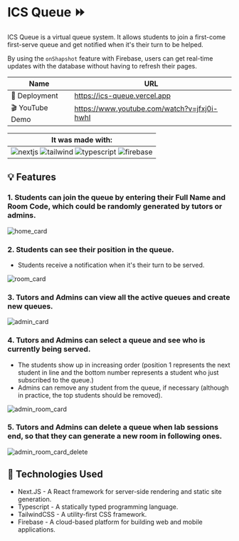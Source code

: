 # ICS Queue :fast_forward: 

ICS Queue is a virtual queue system. It allows students to join a first-come first-serve queue and get notified when it's their turn to be helped.

By using the `onShapshot` feature with Firebase, users can get real-time updates with the database without having to refresh their pages.

| Name        | URL |
| ------------- | ----------- |
| :rocket: Deployment    | https://ics-queue.vercel.app        |
| :clapper: YouTube Demo  | https://www.youtube.com/watch?v=jfxj0i-hwhI       |


| It was made with: |
| ------------ |
| ![nextjs](https://img.shields.io/badge/next.js-000000?style=for-the-badge&logo=nextdotjs&logoColor=white) ![tailwind](https://img.shields.io/badge/Tailwind_CSS-38B2AC?style=for-the-badge&logo=tailwind-css&logoColor=white) ![typescript](https://img.shields.io/badge/TypeScript-007ACC?style=for-the-badge&logo=typescript&logoColor=white) ![firebase](https://img.shields.io/badge/firebase-ffca28?style=for-the-badge&logo=firebase&logoColor=black) |

## :bulb: Features

### 1. Students can join the queue by entering their Full Name and Room Code, which could be randomly generated by tutors or admins.

![home_card](https://user-images.githubusercontent.com/37647466/226081243-4b55508f-7dce-43d9-b306-46c350cb535a.jpg)

### 2. Students can see their position in the queue.

- Students receive a notification when it's their turn to be served.

![room_card](https://user-images.githubusercontent.com/37647466/226081822-8ac5b188-50e8-4d6e-8372-535bb50e4399.jpg)

### 3. Tutors and Admins can view all the active queues and create new queues.

![admin_card](https://user-images.githubusercontent.com/37647466/226081863-ab2c18ad-af6e-4e62-a9fd-85a23967413d.jpg)

### 4. Tutors and Admins can select a queue and see who is currently being served.

- The students show up in increasing order (position 1 represents the next student in line and the bottom number represents a student who just subscribed to the queue.)
- Admins can remove any student from the queue, if necessary (although in practice, the top students should be removed).

![admin_room_card](https://user-images.githubusercontent.com/37647466/226081873-5a267a98-2ec4-47dc-808b-ed45a5677733.jpg)

### 5. Tutors and Admins can delete a queue when lab sessions end, so that they can generate a new room in following ones.

![admin_room_card_delete](https://user-images.githubusercontent.com/37647466/226081902-e8dd4971-ca69-4b2f-9f75-59f526ca3e95.jpg)

## :wrench: Technologies Used

- Next.JS - A React framework for server-side rendering and static site generation.
- Typescript - A statically typed programming language.
- TailwindCSS - A utility-first CSS framework.
- Firebase - A cloud-based platform for building web and mobile applications.
